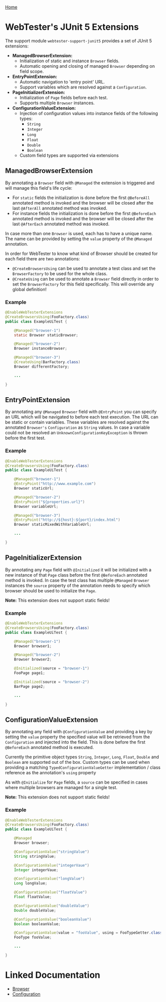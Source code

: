 [Home](../README.md)

# WebTester's JUnit 5 Extensions

The support module `webtester-support-junit5` provides a set of JUnit 5 extensions:

- **ManagedBrowserExtension:**
	- Initialization of static and instance `Browser` fields.
	- Automatic opening and closing of managed `Browser` depending on field scope.
- **EntryPointExtension:**
	- Automatic navigation to 'entry point' URL.
	- Support variables which are resolved against a `Configuration`.
- **PageInitializerExtension:**
	- Initialization of `Page` fields before each test.
	- Supports multiple `Browser` instances.
- **ConfigurationValueExtension:**
	- Injection of configuration values into instance fields of the following types:
		- `String`
		- `Integer`
		- `Long`
		- `Float`
		- `Double`
		- `Boolean`
	- Custom field types are supported via extensions

## ManagedBrowserExtension

By annotating a `Browser` field with `@Managed` the extension is triggered and will manage this field's life cycle:
- For `static` fields the initialization is done before the first `@BeforeAll` annotated method is invoked and the browser will be closed after the last `@AfterAll` annotated method was invoked.
- For instance fields the initialization is done before the first `@BeforeEach` annotated method is invoked and the browser will be closed after the last `@AfterEach` annotated method was invoked.

In case more than one `Browser` is used, each has to have a unique name.
The name can be provided by setting the `value` property of the `@Managed` annotation.

In order for WebTester to know what kind of Browser should be created for each field there are two annotations:
- `@CreateBrowsersUsing` can be used to annotate a test class and set the `BrowserFactory` to be used for the whole class.
- `@CreateUsing` can be used to annotate a `Browser` field directly in order to set the `BrowserFactory` for this field specifically. This will override any global definition!

### Example

```java
@EnableWebTesterExtensions
@CreateBrowsersUsing(FooFactory.class)
public class ExampleUiTest {

    @Managed("browser-1")
    static Browser staticBrowser;

    @Managed("browser-2")
    Browser instanceBrowser;

    @Managed("browser-3")
    @CreateUsing(BarFactory.class)
    Browser differentFactory;

    ...

}
```

## EntryPointExtension

By annotating any `@Managed` `Browser` field with `@EntryPoint` you can specify an URL which will be navigated to before each test execution.
The URL can be static or contain variables.
These variables are resolved against the annotated `Browser's` `Configuration` as `String` values.
In case a variable could not be resolved an `UnknownConfigurationKeyException` is thrown before the first test.

### Example

```java
@EnableWebTesterExtensions
@CreateBrowsersUsing(FooFactory.class)
public class ExampleUiTest {

    @Managed("browser-1")
    @EntryPoint("http://www.example.com")
    Browser staticUrl;

    @Managed("browser-2")
    @EntryPoint("${properties.url}")
    Browser variableUrl;

    @Managed("browser-3")
    @EntryPoint("http://${host}:${port}/index.html")
    Browser staticMixedWithVariableUrl;

    ...

}
```

## PageInitializerExtension

By annotating any `Page` field with `@Initialized` it will be initialized with a new instance of that `Page` class before the first `@BeforeEach` annotated method is invoked.
In case the test class has multiple `@Managed` `Browser` instances the `source` property of the annotation needs to specify which browser should be used to initialize the `Page`.

**Note:** This extension does not support static fields!

### Example

```java
@EnableWebTesterExtensions
@CreateBrowsersUsing(FooFactory.class)
public class ExampleUiTest {

    @Managed("browser-1")
    Browser browser1;

    @Managed("browser-2")
    Browser browser2;

    @Initialized(source = "browser-1")
    FooPage page1;

    @Initialized(source = "browser-2")
    BarPage page2;

    ...

}
```

## ConfigurationValueExtension

By annotating any field with `@ConfigurationValue` and providing a key by setting the `value` property the specified value will be retrieved from the `Configuration` and injected into the field.
This is done before the first `@BeforeEach` annotated method is executed.

Currently the primitive object types `String`, `Integer`, `Long`, `Float`, `Double` and `Boolean` are supported out of the box.
Custom types can be used when providing a matching `TypedConfigurationValueGetter` implementation / class reference as the annotation's `using` property

As with `@Initialize` for `Page` fields, a `source` can be specified in cases where multiple browsers are managed for a single test.

**Note:** This extension does not support static fields!

### Example

```java
@EnableWebTesterExtensions
@CreateBrowsersUsing(FooFactory.class)
public class ExampleUiTest {

    @Managed
    Browser browser;

    @ConfigurationValue("stringValue")
    String stringValue;

    @ConfigurationValue("integerVaue")
    Integer integerVaue;

    @ConfigurationValue("longValue")
    Long longValue;

    @ConfigurationValue("floatValue")
    Float floatValue;

    @ConfigurationValue("doubleValue")
    Double doubleValue;

    @ConfigurationValue("booleanValue")
    Boolean booleanValue;

    @ConfigurationValue(value = "fooValue", using = FooTypeGetter.class)
    FooType fooValue;

    ...

}
```

# Linked Documentation

- [Browser](browser.md)
- [Configuration](configuration.md)
